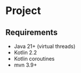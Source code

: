 # Project 

## Requirements

- Java 21+ (virtual threads)
- Kotlin 2.2
- Kotlin coroutines
- mvn 3.9+
